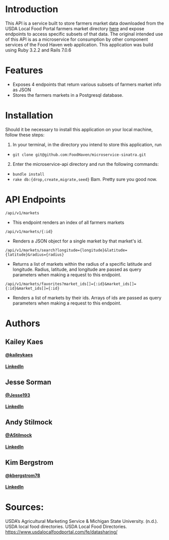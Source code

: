 # Introduction
This API is a service built to store farmers market data downloaded from the USDA Local Food Portal farmers market directory [here](https://www.usdalocalfoodportal.com/fe/datasharing/) and expose endpoints to access specific subsets of that data. The original intended use of this API is as a microservice for consumption by other component services of the Food Haven web application. This application was build using Ruby 3.2.2 and Rails 7.0.6

# Features
* Exposes 4 endpoints that return various subsets of farmers market info as JSON
* Stores the farmers markets in a Postgresql database.

# Installation

Should it be necessary to install this application on your local machine, follow these steps:
1. In your terminal, in the directory you intend to store this application, run
 - ```git clone git@github.com:FoodHaven/microservice-sinatra.git```
2. Enter the microservice-api directory and run the following commands:
 - ```bundle install```
 - ```rake db:{drop,create,migrate,seed}```
Bam. Pretty sure you good now.

# API Endpoints
`/api/v1/markets`
- This endpoint renders an index of all farmers markets

`/api/v1/markets/{:id}`
- Renders a JSON object for a single market by that market's id.

`/api/v1/markets/search?longitude={longitude}&latitude={latitude}&radius={radius}`
- Returns a list of markets within the radius of a specific latitude and longitude. Radius, latitude, and longitude are passed as query parameters when making a request to this endpoint.

`/api/v1/markets/favorites?market_ids[]={:id}&market_ids[]={:id}&market_ids[]={:id}`
- Renders a list of markets by their ids. Arrays of ids are passed as query parameters when making a request to this endpoint.

# Authors
## Kailey Kaes
#### [@kaileykaes](https://github.com/kaileykaes)
#### [LinkedIn](https://www.linkedin.com/in/kaileykaes/)

## Jesse Sorman
#### [@Jesse193](https://github.com/Jesse193)
#### [LinkedIn](https://www.linkedin.com/in/jesse-sorman/)

## Andy Stilmock
#### [@AStilmock](https://github.com/AStilmock)
#### [LinkedIn](https://www.linkedin.com/in/andrew-stilmock-9ba598270/)

## Kim Bergstrom
#### [@kbergstrom78](https://github.com/kbergstrom78)
#### [LinkedIn](https://www.linkedin.com/in/kimberley-bergstrom/)

# Sources:
USDA’s Agricultural Marketing Service &amp; Michigan State University. (n.d.). USDA local food directories. USDA Local Food Directories. https://www.usdalocalfoodportal.com/fe/datasharing/